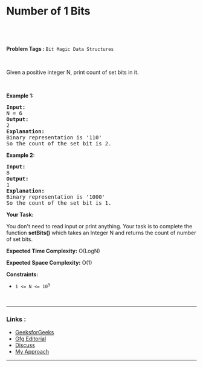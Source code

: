 
<!-- Heading -->
<h1> Number of 1 Bits
 </h1>


<p style="color : rgba(255, 255, 255, 0.65);padding-bottom: 0.25rem; padding-top: 0.25rem;    padding-left: 0.625rem; padding-right: 0.625rem; display:inline; font-size: 1.25rem">Easy</p>
</br>

</br>
<!-- Tags -->
<p><b>Problem Tags : </b>
<code>Bit Magic</code>&nbsp;&nbsp;<code>Data Structures</code></p>

</br>

<!-- Problem Statement -->
Given a positive integer N, print count of set bits in it.

<!-- line break -->
<p>&nbsp</p>

<!-- example 1 -->
<strong>Example 1:</strong>
<pre>
<strong>Input:</strong> 
N = 6
<strong>Output:</strong> 
2
<strong>Explanation:</strong> 
Binary representation is '110' 
So the count of the set bit is 2.
</pre>

<!-- example 2 -->
<strong>Example 2:</strong>
<pre>
<strong>Input:</strong> 
8
<strong>Output:</strong> 
1
<strong>Explanation:</strong> 
Binary representation is '1000' 
So the count of the set bit is 1.
</pre>


<strong>Your Task:</strong>

You don't need to read input or print anything. Your task is to complete the function **setBits()** which takes an Integer N and returns the count of number of set bits.

**Expected Time Complexity:** O(LogN)

**Expected Space Complexity:** O(1)

<!-- constraints -->
<strong>Constraints:</strong>
- <p><code>1 <= N <= 10<sup>9</sup></code></p>

<!-- line break -->
<p>&nbsp</p>


<!-- horizontal rule -->
<hr>


<!-- Links -->
<h3>Links :</h3>

- [GeeksforGeeks](https://practice.geeksforgeeks.org/problems/set-bits0143/1)
- [Gfg Editorial](https://www.geeksforgeeks.org/count-set-bits-in-an-integer/)
- [Discuss](https://discuss.geeksforgeeks.org/comment/1fd4a354d5ff01bfb821014692883af3)
- [My Approach](https://discuss.geeksforgeeks.org/comment/d2f5c282cd9dd089fd060f94c597637d)

<hr>